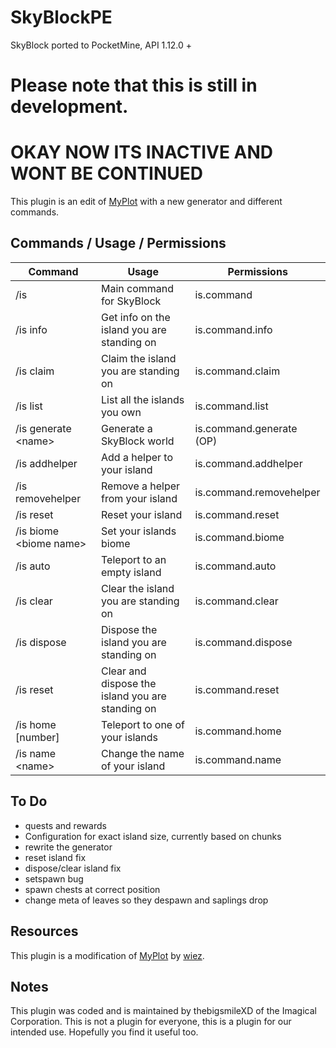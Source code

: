 # SkyBlockPE
SkyBlock ported to PocketMine, API 1.12.0 +

# Please note that this is still in development.
# OKAY NOW ITS INACTIVE AND WONT BE CONTINUED

This plugin is an edit of [MyPlot](https://github.com/wiez/MyPlot) with a new generator and different commands.

## Commands / Usage / Permissions

Command | Usage | Permissions |
------- | ------- | ------- |
/is|Main command for SkyBlock|is.command
/is info|Get info on the island you are standing on|is.command.info
/is claim|Claim the island you are standing on|is.command.claim
/is list|List all the islands you own|is.command.list
/is generate \<name\>|Generate a SkyBlock world|is.command.generate (OP)
/is addhelper|Add a helper to your island|is.command.addhelper
/is removehelper|Remove a helper from your island|is.command.removehelper
/is reset|Reset your island|is.command.reset
/is biome \<biome name\>|Set your islands biome|is.command.biome
/is auto|Teleport to an empty island|is.command.auto
/is clear|Clear the island you are standing on|is.command.clear
/is dispose|Dispose the island you are standing on|is.command.dispose
/is reset|Clear and dispose the island you are standing on|is.command.reset
/is home [number]|Teleport to one of your islands|is.command.home
/is name \<name\>|Change the name of your island|is.command.name

## To Do
 - quests and rewards
 - Configuration for exact island size, currently based on chunks
 - rewrite the generator
 - reset island fix
 - dispose/clear island fix
 - setspawn bug
 - spawn chests at correct position
 - change meta of leaves so they despawn and saplings drop

## Resources

This plugin is a modification of [MyPlot](https://github.com/wiez/MyPlot) by [wiez](https://github.com/wiez).

## Notes

This plugin was coded and is maintained by thebigsmileXD of the Imagical Corporation. This is not a plugin for everyone, this is a plugin for our intended use. Hopefully you find it useful too.
